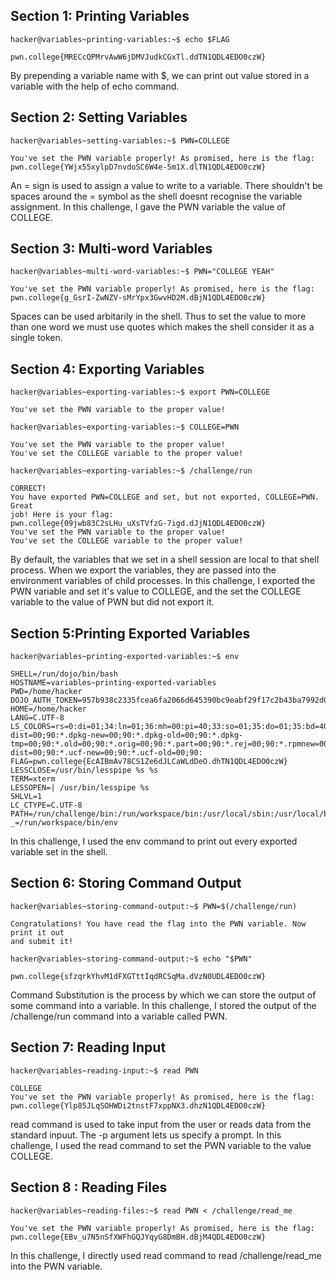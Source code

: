 ## Section 1: Printing Variables
`hacker@variables~printing-variables:~$ echo $FLAG`
```
pwn.college{MRECcQPMrvAwW6jDMVJudkCGxTl.ddTN1QDL4EDO0czW}
```
By prepending a variable name with $, we can print out value stored in a variable with the help of echo command.
<br/>
## Section 2: Setting Variables
`hacker@variables~setting-variables:~$ PWN=COLLEGE`
```
You've set the PWN variable properly! As promised, here is the flag:
pwn.college{YWjx55xylpD7nvdoSC6W4e-5m1X.dlTN1QDL4EDO0czW}
```
An = sign is used to assign a value to write to a variable. There shouldn't be spaces around the = symbol as the shell doesnt recognise the variable assignment. In this challenge, I gave the PWN variable the value of COLLEGE.
<br/>
## Section 3: Multi-word Variables
`hacker@variables~multi-word-variables:~$ PWN="COLLEGE YEAH"`
```
You've set the PWN variable properly! As promised, here is the flag:
pwn.college{g_GsrI-ZwNZV-sMrYpx3GwvHD2M.dBjN1QDL4EDO0czW}
```
Spaces can be used arbitarily in the shell. Thus to set the value to more than one word we must use quotes which makes the shell consider it as a single token.
<br/>
## Section 4: Exporting Variables
`hacker@variables~exporting-variables:~$ export PWN=COLLEGE`
```
You've set the PWN variable to the proper value!
```
`hacker@variables~exporting-variables:~$ COLLEGE=PWN`
```
You've set the PWN variable to the proper value!
You've set the COLLEGE variable to the proper value!
```
`hacker@variables~exporting-variables:~$ /challenge/run`
```
CORRECT!
You have exported PWN=COLLEGE and set, but not exported, COLLEGE=PWN. Great
job! Here is your flag:
pwn.college{09jwb83C2sLHu_uXsTVfzG-7igd.dJjN1QDL4EDO0czW}
You've set the PWN variable to the proper value!
You've set the COLLEGE variable to the proper value!
```
By default, the variables that we set in a shell session are local to that shell process. When we export the variables, they are passed into the environment variables of child processes. In this challenge, I exported the PWN variable and set it's value to COLLEGE, and the set the COLLEGE variable to the value of PWN but did not export it.
<br/>
## Section 5:Printing Exported Variables
`hacker@variables~printing-exported-variables:~$ env`
```
SHELL=/run/dojo/bin/bash
HOSTNAME=variables~printing-exported-variables
PWD=/home/hacker
DOJO_AUTH_TOKEN=957b938c2335fcea6fa2066d645390bc9eabf29f17c2b43ba7992d02fc023e4d
HOME=/home/hacker
LANG=C.UTF-8
LS_COLORS=rs=0:di=01;34:ln=01;36:mh=00:pi=40;33:so=01;35:do=01;35:bd=40;33;01:cd=40;33;01:or=40;31;01:mi=00:su=37;41:sg=30;43:ca=00:tw=30;42:ow=34;42:st=37;44:ex=01;32:*.7z=01;31:*.ace=01;31:*.alz=01;31:*.apk=01;31:*.arc=01;31:*.arj=01;31:*.bz=01;31:*.bz2=01;31:*.cab=01;31:*.cpio=01;31:*.crate=01;31:*.deb=01;31:*.drpm=01;31:*.dwm=01;31:*.dz=01;31:*.ear=01;31:*.egg=01;31:*.esd=01;31:*.gz=01;31:*.jar=01;31:*.lha=01;31:*.lrz=01;31:*.lz=01;31:*.lz4=01;31:*.lzh=01;31:*.lzma=01;31:*.lzo=01;31:*.pyz=01;31:*.rar=01;31:*.rpm=01;31:*.rz=01;31:*.sar=01;31:*.swm=01;31:*.t7z=01;31:*.tar=01;31:*.taz=01;31:*.tbz=01;31:*.tbz2=01;31:*.tgz=01;31:*.tlz=01;31:*.txz=01;31:*.tz=01;31:*.tzo=01;31:*.tzst=01;31:*.udeb=01;31:*.war=01;31:*.whl=01;31:*.wim=01;31:*.xz=01;31:*.z=01;31:*.zip=01;31:*.zoo=01;31:*.zst=01;31:*.avif=01;35:*.jpg=01;35:*.jpeg=01;35:*.mjpg=01;35:*.mjpeg=01;35:*.gif=01;35:*.bmp=01;35:*.pbm=01;35:*.pgm=01;35:*.ppm=01;35:*.tga=01;35:*.xbm=01;35:*.xpm=01;35:*.tif=01;35:*.tiff=01;35:*.png=01;35:*.svg=01;35:*.svgz=01;35:*.mng=01;35:*.pcx=01;35:*.mov=01;35:*.mpg=01;35:*.mpeg=01;35:*.m2v=01;35:*.mkv=01;35:*.webm=01;35:*.webp=01;35:*.ogm=01;35:*.mp4=01;35:*.m4v=01;35:*.mp4v=01;35:*.vob=01;35:*.qt=01;35:*.nuv=01;35:*.wmv=01;35:*.asf=01;35:*.rm=01;35:*.rmvb=01;35:*.flc=01;35:*.avi=01;35:*.fli=01;35:*.flv=01;35:*.gl=01;35:*.dl=01;35:*.xcf=01;35:*.xwd=01;35:*.yuv=01;35:*.cgm=01;35:*.emf=01;35:*.ogv=01;35:*.ogx=01;35:*.aac=00;36:*.au=00;36:*.flac=00;36:*.m4a=00;36:*.mid=00;36:*.midi=00;36:*.mka=00;36:*.mp3=00;36:*.mpc=00;36:*.ogg=00;36:*.ra=00;36:*.wav=00;36:*.oga=00;36:*.opus=00;36:*.spx=00;36:*.xspf=00;36:*~=00;90:*#=00;90:*.bak=00;90:*.crdownload=00;90:*.dpkg-dist=00;90:*.dpkg-new=00;90:*.dpkg-old=00;90:*.dpkg-tmp=00;90:*.old=00;90:*.orig=00;90:*.part=00;90:*.rej=00;90:*.rpmnew=00;90:*.rpmorig=00;90:*.rpmsave=00;90:*.swp=00;90:*.tmp=00;90:*.ucf-dist=00;90:*.ucf-new=00;90:*.ucf-old=00;90:
FLAG=pwn.college{EcAIBmAv78CS1Ze6dJLCaWLdDeO.dhTN1QDL4EDO0czW}
LESSCLOSE=/usr/bin/lesspipe %s %s
TERM=xterm
LESSOPEN=| /usr/bin/lesspipe %s
SHLVL=1
LC_CTYPE=C.UTF-8
PATH=/run/challenge/bin:/run/workspace/bin:/usr/local/sbin:/usr/local/bin:/usr/sbin:/usr/bin:/sbin:/bin
_=/run/workspace/bin/env
```
In this challenge, I used the env command to print out every exported variable set in the shell.
<br/>
## Section 6: Storing Command Output   
`hacker@variables~storing-command-output:~$ PWN=$(/challenge/run)`
```
Congratulations! You have read the flag into the PWN variable. Now print it out
and submit it!
```
`hacker@variables~storing-command-output:~$ echo "$PWN"`
```
pwn.college{sfzqrkYhvM1dFXGTttIqdRCSqMa.dVzN0UDL4EDO0czW}
```
Command Substitution is the process by which we can store the output of some command into a variable. In this challenge, I stored the output of the /challenge/run command into a variable called PWN.
<br/>
## Section 7: Reading Input
`hacker@variables~reading-input:~$ read PWN`
```
COLLEGE
You've set the PWN variable properly! As promised, here is the flag:
pwn.college{Ylp85JLqSOHWDi2tnstF7xppNX3.dhzN1QDL4EDO0czW}
```
read command is used to take input from the user or reads data from the standard inpuut. The -p argument lets us specify a prompt. In this challenge, I used the read command to set the PWN variable to the value COLLEGE.
<br/>
## Section 8 : Reading Files
`hacker@variables~reading-files:~$ read PWN < /challenge/read_me`
```
You've set the PWN variable properly! As promised, here is the flag:
pwn.college{EBv_u7N5nSfXWFhGQJYqyG8DmBH.dBjM4QDL4EDO0czW}
```
In this challenge, I directly used read command to read /challenge/read_me into the PWN variable.
<br/>

